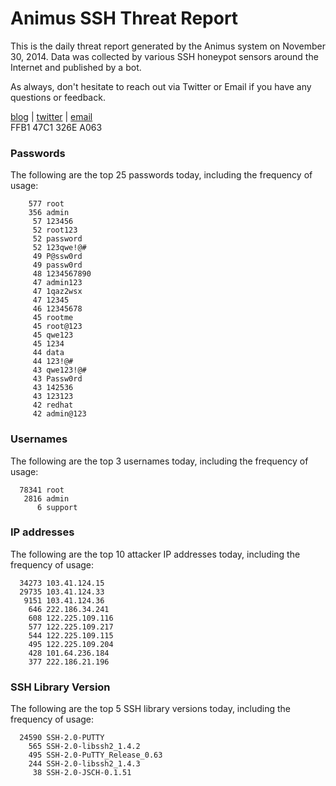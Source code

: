 # Animus SSH Threat Report

This is the daily threat report generated by the Animus system on November 30, 2014. Data was collected by various SSH honeypot sensors around the Internet and published by a bot.  

As always, don't hesitate to reach out via Twitter or Email if you have any questions or feedback.  

[blog](http://morris.guru) | [twitter](https://twitter.com/andrew___morris) | [email](mailto:andrew@morris.guru)  
FFB1 47C1 326E A063  
### Passwords
The following are the top 25 passwords today, including the frequency of usage:
```
    577 root
    356 admin
     57 123456
     52 root123
     52 password
     52 123qwe!@#
     49 P@ssw0rd
     49 passw0rd
     48 1234567890
     47 admin123
     47 1qaz2wsx
     47 12345
     46 12345678
     45 rootme
     45 root@123
     45 qwe123
     45 1234
     44 data
     44 123!@#
     43 qwe123!@#
     43 Passw0rd
     43 142536
     43 123123
     42 redhat
     42 admin@123
```

### Usernames
The following are the top 3 usernames today, including the frequency of usage:
```
  78341 root
   2816 admin
      6 support
```

### IP addresses
The following are the top 10 attacker IP addresses today, including the frequency of usage:
```
  34273 103.41.124.15
  29735 103.41.124.33
   9151 103.41.124.36
    646 222.186.34.241
    608 122.225.109.116
    577 122.225.109.217
    544 122.225.109.115
    495 122.225.109.204
    428 101.64.236.184
    377 222.186.21.196
```

### SSH Library Version
The following are the top 5 SSH library versions today, including the frequency of usage:
```
  24590 SSH-2.0-PUTTY
    565 SSH-2.0-libssh2_1.4.2
    495 SSH-2.0-PuTTY_Release_0.63
    244 SSH-2.0-libssh2_1.4.3
     38 SSH-2.0-JSCH-0.1.51
```
